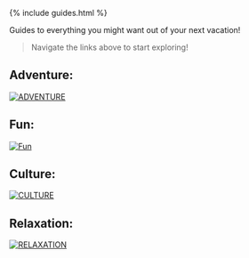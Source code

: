 {% include guides.html %}

Guides to everything you might want out of your next vacation!

> Navigate the links above to start exploring!

## Adventure:
[![ADVENTURE](https://images.unsplash.com/photo-1551632811-561732d1e306?ixlib=rb-4.0.3&ixid=MnwxMjA3fDB8MHxzZWFyY2h8Mnx8aGlraW5nfGVufDB8fDB8fA%3D%3D&w=1000&q=80)](https://guapbeast.github.io/team10/adventure)

## Fun:
[![Fun](https://img.freepik.com/free-photo/close-up-shot-man-hanging-sliding-zipline-beautiful-park-cloudy-sky_181624-59193.jpg?w=2000)](https://guapbeast.github.io/team10/fun)

## Culture:
[![CULTURE](https://wander-lush.org/wp-content/uploads/2020/12/Cultural-tourism-destinations-Andalusia-CanvaPro.jpg)](https://guapbeast.github.io/team10/cultural)

## Relaxation:
[![RELAXATION](https://travel.home.sndimg.com/content/dam/images/travel/stock/2018/5/2/iStock_Moorea_budget-beaches.jpg.rend.hgtvcom.616.462.suffix/1525279728795.jpeg)](https://guapbeast.github.io/team10/relax)